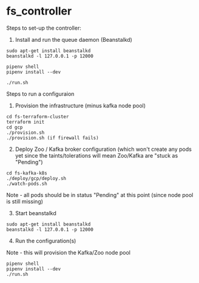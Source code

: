 # fs_controller

Steps to set-up the controller:

1) Install and run the queue daemon (Beanstalkd)

```shell
sudo apt-get install beanstalkd
beanstalkd -l 127.0.0.1 -p 12000
```

```shell
pipenv shell
pipenv install --dev
```

```shell
./run.sh
```

Steps to run a configuraion

1) Provision the infrastructure (minus kafka node pool)
```shell
cd fs-terraform-cluster
terraform init
cd gcp
./provision.sh
./provision.sh (if firewall fails)
```

2) Deploy Zoo / Kafka broker configuration (which won't create any pods yet since the taints/tolerations will mean Zoo/Kafka are "stuck as "Pending")
```shell
cd fs-kafka-k8s
./deploy/gcp/deploy.sh
./watch-pods.sh
```

Note - all pods should be in status "Pending" at this point (since node pool is still missing)

3) Start beanstalkd
```shell
sudo apt-get install beanstalkd
beanstalkd -l 127.0.0.1 -p 12000
```

4) Run the configuration(s)

Note - this will provision the Kafka/Zoo node pool

```shell
pipenv shell
pipenv install --dev
./run.sh
```
